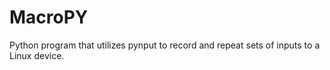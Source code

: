 # MacroPY
Python program that utilizes pynput to record and repeat sets of inputs to a Linux device.

